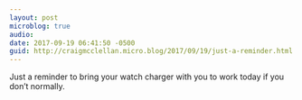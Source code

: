 ```yaml
---
layout: post
microblog: true
audio: 
date: 2017-09-19 06:41:50 -0500
guid: http://craigmcclellan.micro.blog/2017/09/19/just-a-reminder.html
---
```

Just a reminder to bring your watch charger with you to work today if you don’t normally.
